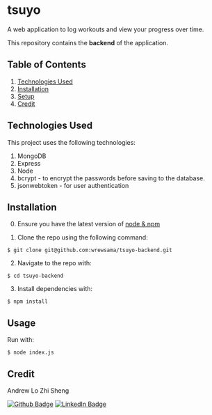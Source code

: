 # tsuyo
A web application to log workouts and view your progress over time.

This repository contains the **backend** of the application.

## Table of Contents
1. [Technologies Used](#technologies-used)
2. [Installation](#installation)
3. [Setup](#setup)
4. [Credit](#credit)

## Technologies Used
This project uses the following technologies:

1. MongoDB
2. Express
3. Node
4. bcrypt - to encrypt the passwords before saving to the database.
5. jsonwebtoken - for user authentication 

## Installation
0. Ensure you have the latest version of [node & npm](https://docs.npmjs.com/downloading-and-installing-node-js-and-npm)

1. Clone the repo using the following command:
```
$ git clone git@github.com:wrewsama/tsuyo-backend.git
```

2. Navigate to the repo with:
```
$ cd tsuyo-backend
```

3. Install dependencies with:
```
$ npm install
```

## Usage
Run with:
```
$ node index.js
```


## Credit
Andrew Lo Zhi Sheng 

[![Github Badge](https://img.shields.io/badge/GitHub-100000?style=for-the-badge&logo=github&logoColor=white)](https://github.com/wrewsama)
[![LinkedIn Badge](https://img.shields.io/badge/LinkedIn-0077B5?style=for-the-badge&logo=linkedin&logoColor=white)](https://www.linkedin.com/in/andrewlozhisheng/)